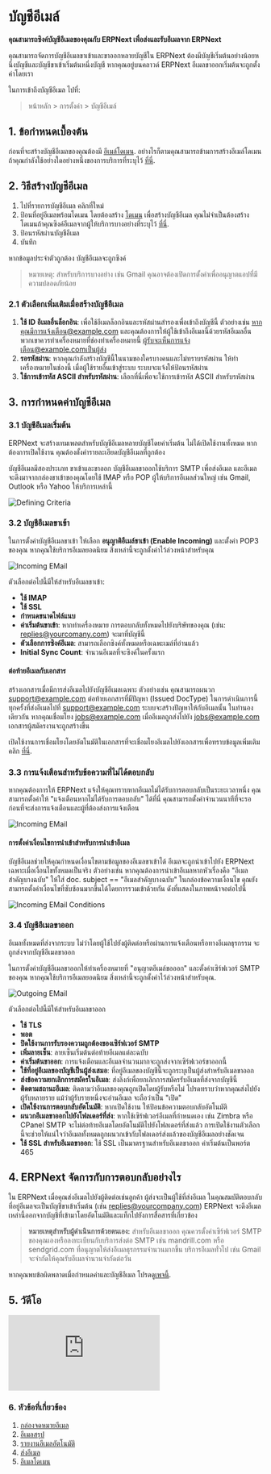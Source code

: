<!-- add-breadcrumbs -->
# บัญชีอีเมล์

**คุณสามารถซิงค์บัญชีอีเมลของคุณกับ ERPNext เพื่อส่งและรับอีเมลจาก ERPNext**

คุณสามารถจัดการบัญชีอีเมลขาเข้าและขาออกหลายบัญชีใน ERPNext ต้องมีบัญชีเริ่มต้นอย่างน้อยหนึ่งบัญชีและบัญชีขาเข้าเริ่มต้นหนึ่งบัญชี หากคุณอยู่บนคลาวด์ ERPNext อีเมลขาออกเริ่มต้นจะถูกตั้งค่าโดยเรา

ในการเข้าถึงบัญชีอีเมล ไปที่:
> หน้าหลัก > การตั้งค่า > บัญชีอีเมล์

## 1. ข้อกำหนดเบื้องต้น
ก่อนที่จะสร้างบัญชีอีเมลของคุณต้องมี [อีเมล์โดเมน](/docs/user/manual/en/setting-up/email/email-domain). อย่างไรก็ตามคุณสามารถข้ามการสร้างอีเมล์โดเมนถ้าคุณกำลังใช้อย่างใดอย่างหนึ่งของการบริการที่ระบุไว้ [ที่นี่](/docs/user/manual/en/setting-up/email/email-inbox#2-create-an-email-domain).

## 2. วิธีสร้างบัญชีอีเมล
1. ไปที่รายการบัญชีอีเมล คลิกที่ใหม่
1. ป้อนที่อยู่อีเมลพร้อมโดเมน โดยต้องสร้าง [โดเมน](/docs/user/manual/en/setting-up/email/email-domain) เพื่อสร้างบัญชีอีเมล
    คุณไม่จำเป็นต้องสร้างโดเมนถ้าคุณซิงค์อีเมลจากผู้ให้บริการบางอย่างที่ระบุไว้ [ที่นี่](/docs/user/manual/en/setting-up/email/email-inbox#2-create-an-email-domain).
1. ป้อนรหัสผ่านบัญชีอีเมล
1. บันทึก 

หากข้อมูลประจำตัวถูกต้อง บัญชีอีเมลจะถูกซิงค์

> หมายเหตุ: สำหรับบริการบางอย่าง เช่น Gmail คุณอาจต้องเปิดการตั้งค่าเพื่ออนุญาตแอปที่มีความปลอดภัยน้อย

### 2.1 ตัวเลือกเพิ่มเติมเมื่อสร้างบัญชีอีเมล
1. **ใช้ ID อีเมลอื่นล็อกอิน**: เพื่อใช้อีเมลล็อกอินและรหัสผ่านสำรองเพื่อเข้าถึงบัญชีนี้ ตัวอย่างเช่น หากคุณมีการแจ้งเตือน@example.com และคุณต้องการให้ผู้ใช้เข้าถึงอีเมลนี้ด้วยรหัสอีเมลอื่น พวกเขาควรทำเครื่องหมายที่ช่องทำเครื่องหมายนี้ ผู้รับจะเห็นการแจ้งเตือน@example.comเป็นผู้ส่ง
1. **รอรหัสผ่าน**: หากคุณกำลังสร้างบัญชีนี้ในนามของใครบางคนและไม่ทราบรหัสผ่าน ให้ทำเครื่องหมายในช่องนี้ เมื่อผู้ใช้รายอื่นเข้าสู่ระบบ ระบบจะแจ้งให้ป้อนรหัสผ่าน
1. **ใช้การเข้ารหัส ASCII สำหรับรหัสผ่าน**: เลือกที่นี่เพื่อจะใช้การเข้ารหัส ASCII สำหรับรหัสผ่าน

## 3. การกำหนดค่าบัญชีอีเมล
### 3.1 บัญชีอีเมลเริ่มต้น

ERPNext จะสร้างเทมเพลตสำหรับบัญชีอีเมลหลายบัญชีโดยค่าเริ่มต้น ไม่ได้เปิดใช้งานทั้งหมด หากต้องการเปิดใช้งาน คุณต้องตั้งค่ารายละเอียดบัญชีอีเมลที่ถูกต้อง

บัญชีอีเมลมีสองประเภท ขาเข้าและขาออก บัญชีอีเมลขาออกใช้บริการ SMTP เพื่อส่งอีเมล และอีเมลจะดึงมาจากกล่องขาเข้าของคุณโดยใช้ IMAP หรือ POP ผู้ให้บริการอีเมลส่วนใหญ่ เช่น Gmail, Outlook หรือ Yahoo ให้บริการเหล่านี้

<img class="screenshot" alt="Defining Criteria" src="{{docs_base_url}}/assets/img/setup/email/email-account-list.png">

### 3.2 บัญชีอีเมลขาเข้า

ในการตั้งค่าบัญชีอีเมลขาเข้า ให้เลือก **อนุญาติอีเมล์ขาเข้า (Enable Incoming)** และตั้งค่า POP3 ของคุณ หากคุณใช้บริการอีเมลยอดนิยม สิ่งเหล่านี้จะถูกตั้งค่าไว้ล่วงหน้าสำหรับคุณ

<img class="screenshot" alt="Incoming EMail" src="{{docs_base_url}}/assets/img/setup/email/email-account-incoming.png">

ตัวเลือกต่อไปนี้มีให้สำหรับอีเมลขาเข้า:

* **ใช้ IMAP**
* **ใช้ SSL**
* **กำหนดขนาดไฟล์แนบ**
* **ค่าเริ่มต้นขาเข้า**: หากทำเครื่องหมาย การตอบกลับทั้งหมดไปยังบริษัทของคุณ (เช่น: replies@yourcomany.com) จะมาที่บัญชีนี้
* **ตัวเลือกการซิงค์อีเมล**: สามารถเลือกซิงค์ทั้งหมดหรือเฉพะเมล์ที่อ่านแล้ว
* **Initial Sync Count**: จำนวนอีเมลที่จะซิงค์ในครั้งแรก

#### ต่อท้ายอีเมลกับเอกสาร 
สร้างเอกสารเมื่อมีการส่งอีเมลไปยังบัญชีอีเมลเฉพาะ ตัวอย่างเช่น คุณสามารถผนวก support@example.com ต่อท้ายเอกสารที่มีปัญหา (Issued DocType) ในการดำเนินการนี้ ทุกครั้งที่ส่งอีเมลไปที่ support@example.com ระบบจะสร้างปัญหาให้กับอีเมลนั้น ในทำนองเดียวกัน หากคุณเชื่อมโยง jobs@example.com เมื่ออีเมลถูกส่งไปยัง jobs@example.com เอกสารผู้สมัครงานจะถูกสร้างขึ้น

เปิดใช้งานการเชื่อมโยงโดยอัตโนมัติในเอกสารที่จะเชื่อมโยงอีเมลไปยังเอกสารเพื่อทราบข้อมูลเพิ่มเติมคลิก [ที่นี่](/docs/user/manual/en/setting-up/email/linking-emails-to-document).

### 3.3 การแจ้งเตือนสำหรับข้อความที่ไม่ได้ตอบกลับ

หากคุณต้องการให้ ERPNext แจ้งให้คุณทราบหากอีเมลไม่ได้รับการตอบกลับเป็นระยะเวลาหนึ่ง คุณสามารถตั้งค่าให้ "แจ้งเตือนหากไม่ได้รับการตอบกลับ" ได้ที่นี่ คุณสามารถตั้งค่าจำนวนนาทีที่จะรอก่อนที่จะส่งการแจ้งเตือนและผู้ที่ต้องส่งการแจ้งเตือน

<img class="screenshot" alt="Incoming EMail" src="{{docs_base_url}}/assets/img/setup/email/email-account-unreplied.png">

#### การตั้งค่าเงื่อนไขการนำเข้าสำหรับการนำเข้าอีเมล

บัญชีอีเมลช่วยให้คุณกำหนดเงื่อนไขตามข้อมูลของอีเมลขาเข้าได้ อีเมลจะถูกนำเข้าไปยัง ERPNext เฉพาะเมื่อเงื่อนไขทั้งหมดเป็นจริง ตัวอย่างเช่น หากคุณต้องการนำเข้าอีเมลหากหัวเรื่องคือ "อีเมลสำคัญบางฉบับ" ให้ใส่ doc. subject == "อีเมลสำคัญบางฉบับ" ในกล่องข้อความเงื่อนไข คุณยังสามารถตั้งค่าเงื่อนไขที่ซับซ้อนมากขึ้นได้โดยการรวมเข้าด้วยกัน ดังที่แสดงในภาพหน้าจอต่อไปนี้

<img class="screenshot" alt="Incoming EMail Conditions" src="{{docs_base_url}}/assets/img/setup/email/email-account-incoming-conditions.png">

### 3.4 บัญชีอีเมลขาออก

อีเมลทั้งหมดที่ส่งจากระบบ ไม่ว่าโดยผู้ใช้ไปยังผู้ติดต่อหรือผ่านการแจ้งเตือนหรือทางอีเมลธุรกรรม จะถูกส่งจากบัญชีอีเมลขาออก

ในการตั้งค่าบัญชีอีเมลขาออกให้ทำเครื่องหมายที่ "อนุญาตอีเมล์ขอออก" และตั้งค่าเซิร์ฟเวอร์ SMTP ของคุณ หากคุณใช้บริการอีเมลยอดนิยม สิ่งเหล่านี้จะถูกตั้งค่าไว้ล่วงหน้าสำหรับคุณ.

<img class="screenshot" alt="Outgoing EMail" src="{{docs_base_url}}/assets/img/setup/email/email-account-sending.png">

ตัวเลือกต่อไปนี้มีให้สำหรับอีเมลขาออก

* **ใช้ TLS**
* **พอต**
* **ปิดใช้งานการรับรองความถูกต้องของเซิร์ฟเวอร์ SMTP**
* **เพิ่มลายเซ็น**: ลายเซ็นเริ่มต้นต่อท้ายอีเมลแต่ละฉบับ
* **ค่าเริ่มต้นขาออก**: การแจ้งเตือนและอีเมลจำนวนมากจะถูกส่งจากเซิร์ฟเวอร์ขาออกนี้
* **ใช้ที่อยู่อีเมลของบัญชีเป็นผู้ส่งเสมอ**: ที่อยู่อีเมลของบัญชีนี้จะถูกระบุเป็นผู้ส่งสำหรับอีเมลขาออก
* **ส่งข้อความยกเลิกการสมัครในอีเมล**: ส่งลิงก์เพื่อยกเลิกการสมัครรับอีเมลที่ส่งจากบัญชีนี้
* **ติดตามสถานะอีเมล**: ติดตามว่าอีเมลของคุณถูกเปิดโดยผู้รับหรือไม่ โปรดทราบว่าหากคุณส่งไปยังผู้รับหลายราย แม้ว่าผู้รับรายหนึ่งจะอ่านอีเมล จะถือว่าเป็น "เปิด"
* **เปิดใช้งานการตอบกลับอัตโนมัติ**: หากเปิดใช้งาน ให้ป้อนข้อความตอบกลับอัตโนมัติ
* **ผนวกอีเมลขาออกไปยังโฟลเดอร์ที่ส่ง**: หากใช้เซิร์ฟเวอร์อีเมลที่กำหนดเอง เช่น Zimbra หรือ CPanel SMTP จะไม่ต่อท้ายอีเมลโดยอัตโนมัติไปยังโฟลเดอร์ที่ส่งแล้ว การเปิดใช้งานตัวเลือกนี้จะช่วยให้แน่ใจว่าอีเมลทั้งหมดถูกผนวกเข้ากับโฟลเดอร์ส่งแล้วของบัญชีอีเมลอย่างชัดเจน
* **ใช้ SSL สำหรับอีเมลขาออก**: ใช้ SSL เป็นมาตรฐานสำหรับอีเมลขาออก ค่าเริ่มต้นเป็นพอร์ต 465

## 4. ERPNext จัดการกับการตอบกลับอย่างไร

ใน ERPNext เมื่อคุณส่งอีเมลไปยังผู้ติดต่อเช่นลูกค้า ผู้ส่งจะเป็นผู้ใช้ที่ส่งอีเมล ในคุณสมบัติตอบกลับที่อยู่อีเมลจะเป็นบัญชีขาเข้าเริ่มต้น (เช่น replies@yourcompany.com) ERPNext จะดึงอีเมลเหล่านี้ออกจากบัญชีที่เข้ามาโดยอัตโนมัติและแท็กไปยังการสื่อสารที่เกี่ยวข้อง

> **หมายเหตุสำหรับผู้ดำเนินการด้วยตนเอง:** สำหรับอีเมลขาออก คุณควรตั้งค่าเซิร์ฟเวอร์ SMTP ของคุณเองหรือลงทะเบียนกับบริการส่งต่อ SMTP เช่น mandrill.com หรือ sendgrid.com ที่อนุญาตให้ส่งอีเมลธุรกรรมจำนวนมากขึ้น บริการอีเมลทั่วไป เช่น Gmail จะจำกัดให้คุณรับอีเมลจำนวนจำกัดต่อวัน

หากคุณพบข้อผิดพลาดเมื่อกำหนดค่าและบัญชีอีเมล โปรดดู[เพจนี้](/docs/user/manual/en/setting-up/articles/email-error).

## 5. วัดีโอ
<div class="embed-container">
    <iframe src="https://www.youtube.com/embed/ChsFbIuG06g?rel=0" frameborder="0" allow="autoplay; encrypted-media" allowfullscreen></iframe>
</div>

### 6. หัวข้อที่เกี่ยวข้อง 
1. [กล่องจดหมายอีเมล](/docs/user/manual/en/setting-up/email/email-inbox)
1. [อีเมลสรุป](/docs/user/manual/en/setting-up/email/email-digest)
1. [รายงานอีเมลอัตโนมัติ](/docs/user/manual/en/setting-up/email/auto-email-reports)
1. [ส่งอีเมล](/docs/user/manual/en/setting-up/email/sending-email)
1. [อีเมลโดเมน](/docs/user/manual/en/setting-up/email/email-domain)
